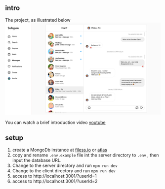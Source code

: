 ## intro
The project, as illustrated below
![Instagram-message](client/public/insta.jpg)

You can watch a brief introduction video [youtube](https://www.youtube.com/watch?v=S7Zanjrw8v4)

## setup

1. create a  MongoDb instance at  [filess.io](https://filess.io/) or [atlas](https://www.mongodb.com/products/platform/atlas-database)
2. copy and rename `.env.example` file int the server directory  to `.env` , then input the database URL.
3. Change to the  server directory and run  `npm run dev`
4. Change to the client directory and run `npm run dev`
5. access to  http://localhost:3001/?userId=1
6. access to http://localhost:3001/?userId=2

